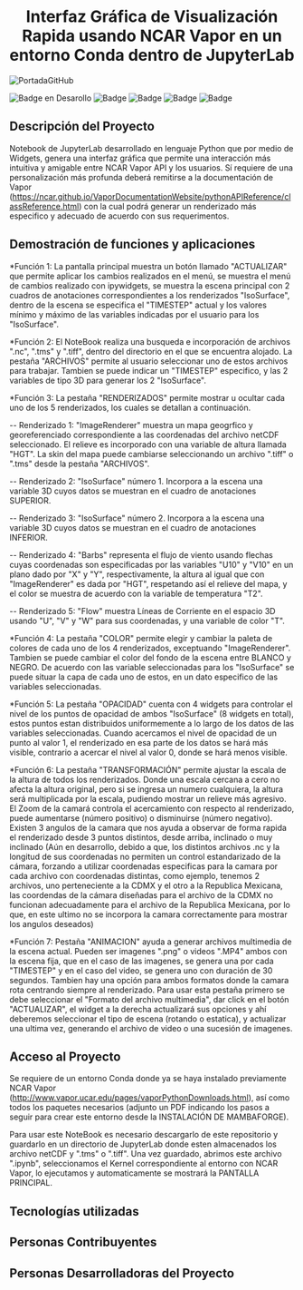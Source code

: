 <h1 align="center"> Interfaz Gráfica de Visualización Rapida usando NCAR Vapor en un entorno Conda dentro de JupyterLab </h1>

![PortadaGitHub](https://github.com/AntonioOlay/Interfaz-Gr-fica-de-Visualizaci-n-Rapida-usando-NCAR-Vapor-en-JupyterLab/assets/138058637/516e59ad-6704-4a67-8f8a-b647aec67bbe)


![Badge en Desarollo](https://img.shields.io/badge/Estado-EN%20DESARROLLO-green) 
![Badge](https://img.shields.io/badge/JupyterLab-3.6.2-orange)
![Badge](https://img.shields.io/badge/NCAR%20Vapor-3.8.2-light_green?labelColor=violet&color=blue)
![Badge](https://img.shields.io/badge/ipywidgets-4.0.1-orange?logoColor=orange&labelColor=orange&color=orange)
![Badge](https://img.shields.io/badge/mambaforge-22.11.1-bluish_green)

## Descripción del Proyecto
Notebook de JupyterLab desarrollado en lenguaje Python que por medio de Widgets, genera una interfaz gráfica que permite una interacción más intuitiva y amigable entre NCAR Vapor API y los usuarios. Sí requiere de una personalización más profunda deberá remitirse a la documentación de Vapor (https://ncar.github.io/VaporDocumentationWebsite/pythonAPIReference/classReference.html) con la cual podrá generar un renderizado más especifico y adecuado de acuerdo con sus requerimentos.

## Demostración de funciones y aplicaciones
*Función 1: La pantalla principal muestra un botón llamado "ACTUALIZAR" que permite aplicar los cambios realizados en el menú, se muestra el menú de cambios realizado con ipywidgets, se muestra la escena principal con 2 cuadros de anotaciones correspondientes a los renderizados "IsoSurface", dentro de la escena se especifica el "TIMESTEP" actual y los valores mínimo y máximo de las variables indicadas por el usuario para los "IsoSurface".

*Función 2: El NoteBook realiza una busqueda e incorporación de archivos ".nc", ".tms" y ".tiff", dentro del directorio en el que se encuentra alojado. La pestaña "ARCHIVOS" permite al usuario seleccionar uno de estos archivos para trabajar. Tambien se puede indicar un "TIMESTEP" especifico, y las 2 variables de tipo 3D para generar los 2 "IsoSurface".

*Función 3: La pestaña "RENDERIZADOS" permite mostrar u ocultar cada uno de los 5 renderizados, los cuales se detallan a continuación.

-- Renderizado 1: "ImageRenderer" muestra un mapa geogrfico y georeferenciado correspondiente a las coordenadas del archivo netCDF seleccionado. El relieve es incorporado con una variable de altura llamada "HGT". La skin del mapa puede cambiarse seleccionando un archivo ".tiff" o ".tms" desde la pestaña "ARCHIVOS".

-- Renderizado 2: "IsoSurface" número 1. Incorpora a la escena una variable 3D cuyos datos se muestran en el cuadro de anotaciones SUPERIOR.  

-- Renderizado 3: "IsoSurface" número 2. Incorpora a la escena una variable 3D cuyos datos se muestran en el cuadro de anotaciones INFERIOR.  

-- Renderizado 4: "Barbs" representa el flujo de viento usando flechas cuyas coordenadas son especificadas por las variables "U10" y "V10" en un plano dado por "X" y "Y", respectivamente, la altura al igual que con "ImageRenderer" es dada por "HGT", respetando así el relieve del mapa, y el color se muestra de acuerdo con la variable de temperatura "T2".

-- Renderizado 5: "Flow" muestra Líneas de Corriente en el espacio 3D usando "U", "V" y "W" para sus coordenadas, y una variable de color "T". 

*Función 4: La pestaña "COLOR" permite elegir y cambiar la paleta de colores de cada uno de los 4 renderizados, exceptuando "ImageRenderer". Tambien se puede cambiar el color del fondo de la escena entre BLANCO y NEGRO. 
De acuerdo con las variable seleccionadas para los "IsoSurface" se puede situar la capa de cada uno de estos, en un dato especifico de las variables seleccionadas.

*Función 5: La pestaña "OPACIDAD" cuenta con 4 widgets para controlar el nivel de los puntos de opacidad de ambos "IsoSurface" (8 widgets en total), estos puntos estan distribuidos uniformemente a lo largo de los datos de las variables seleccionadas. Cuando acercamos el nivel de opacidad de un punto al valor 1, el renderizado en esa parte de los datos se hará más visible, contrario a acercar el nivel al valor 0, donde se hará menos visible. 

*Función 6: La pestaña "TRANSFORMACIÓN" permite ajustar la escala de la altura de todos los renderizados. Donde una escala cercana a cero no afecta la altura original, pero si se ingresa un numero cualquiera, la altura será multiplicada por la escala, pudiendo mostrar un relieve más agresivo. 
El Zoom de la camará controla el acercamiento con respecto al renderizado, puede aumentarse (número positivo) o disminuirse (número negativo). 
Existen 3 angulos de la camara que nos ayuda a observar de forma rapida el renderizado desde 3 puntos distintos, desde arriba, inclinado o muy inclinado (Aún en desarrollo, debido a que, los distintos archivos .nc y la longitud de sus coordenadas no permiten un control estandarizado de la cámara, forzando a utilizar coordenadas especificas para la camara por cada archivo con coordenadas distintas, como ejemplo, tenemos 2 archivos, uno perteneciente a la CDMX y el otro a la Republica Mexicana, las coordendas de la cámara diseñadas para el archivo de la CDMX no funcionan adecuadamente para el archivo de la Republica Mexicana, por lo que, en este ultimo no se incorpora la camara correctamente para mostrar los angulos deseados)

*Función 7: Pestaña "ANIMACION" ayuda a generar archivos multimedia de la escena actual. Pueden ser imagenes ".png" o videos ".MP4" ambos con la escena fija, que en el caso de las imagenes, se genera una por cada "TIMESTEP" y en el caso del video, se genera uno con duración de 30 segundos. Tambien hay una opción para ambos formatos donde la camara rota centrando siempre al renderizado. 
Para usar esta pestaña primero se debe seleccionar el "Formato del archivo multimedia", dar click en el botón "ACTUALIZAR", el widget a la derecha actualizará sus opciones y ahí deberemos seleccionar el tipo de escena (rotando o estatica), y actualizar una ultima vez, generando el archivo de video o una sucesión de imagenes. 

## Acceso al Proyecto 
Se requiere de un entorno Conda donde ya se haya instalado previamente NCAR Vapor (http://www.vapor.ucar.edu/pages/vaporPythonDownloads.html), así como todos los paquetes necesarios (adjunto un PDF indicando los pasos a seguir para crear este entorno desde la INSTALACIÓN DE MAMBAFORGE).

Para usar este NoteBook es necesario descargarlo de este repositorio y guardarlo en un directorio de JupyterLab donde esten almacenados los archivo netCDF y ".tms" o ".tiff". Una vez guardado, abrimos este archivo ".ipynb", seleccionamos el Kernel correspondiente al entorno con NCAR Vapor, lo ejecutamos y automaticamente se mostrará la PANTALLA PRINCIPAL.

## Tecnologías utilizadas

## Personas Contribuyentes
## Personas Desarrolladoras del Proyecto

